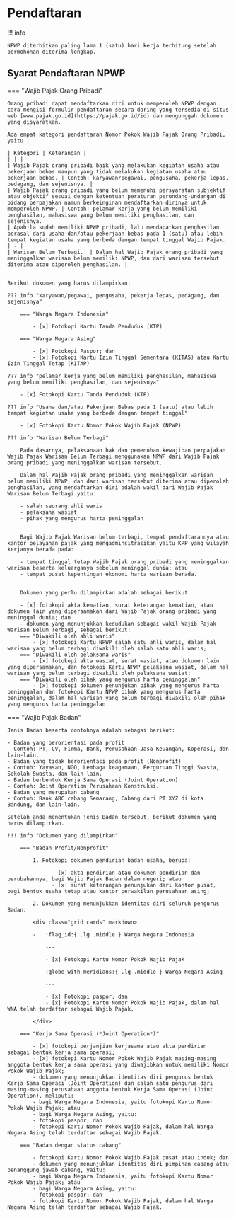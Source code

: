 # Pendaftaran

!!! info

    NPWP diterbitkan paling lama 1 (satu) hari kerja terhitung setelah permohonan diterima lengkap.

## Syarat Pendaftaran NPWP

=== "Wajib Pajak Orang Pribadi"

    Orang pribadi dapat mendaftarkan diri untuk memperoleh NPWP dengan cara mengisi formulir pendaftaran secara daring yang tersedia di situs web [www.pajak.go.id](https://pajak.go.id/id) dan mengunggah dokumen yang disyaratkan.

    Ada empat kategori pendaftaran Nomor Pokok Wajib Pajak Orang Pribadi, yaitu :

    | Kategori | Keterangan |
    | | |
    | Wajib Pajak orang pribadi baik yang melakukan kegiatan usaha atau pekerjaan bebas maupun yang tidak melakukan kegiatan usaha atau pekerjaan bebas. | Contoh: karyawan/pegawai, pengusaha, pekerja lepas, pedagang, dan sejenisnya. |
    | Wajib Pajak orang pribadi yang belum memenuhi persyaratan subjektif atau objektif sesuai dengan ketentuan peraturan perundang-undangan di bidang perpajakan namun berkeinginan mendaftarkan dirinya untuk memperoleh NPWP. | Contoh: pelamar kerja yang belum memiliki penghasilan, mahasiswa yang belum memiliki penghasilan, dan sejenisnya. |
    | Apabila sudah memiliki NPWP pribadi, lalu mendapatkan penghasilan berasal dari usaha dan/atau pekerjaan bebas pada 1 (satu) atau lebih tempat kegiatan usaha yang berbeda dengan tempat tinggal Wajib Pajak. | - |
    | Warisan Belum Terbagi.  | Dalam hal Wajib Pajak orang pribadi yang meninggalkan warisan belum memiliki NPWP, dan dari warisan tersebut diterima atau diperoleh penghasilan. |


    Berikut dokumen yang harus dilampirkan:

    ??? info "karyawan/pegawai, pengusaha, pekerja lepas, pedagang, dan sejenisnya"

        === "Warga Negara Indonesia"

            - [x] Fotokopi Kartu Tanda Penduduk (KTP)

        === "Warga Negara Asing"

            - [x] Fotokopi Paspor; dan
            - [x] Fotokopi Kartu Izin Tinggal Sementara (KITAS) atau Kartu Izin Tinggal Tetap (KITAP)

    ??? info "pelamar kerja yang belum memiliki penghasilan, mahasiswa yang belum memiliki penghasilan, dan sejenisnya"

        - [x] Fotokopi Kartu Tanda Penduduk (KTP)

    ??? info "Usaha dan/atau Pekerjaan Bebas pada 1 (satu) atau lebih tempat kegiatan usaha yang berbeda dengan tempat tinggal"

        - [x] Fotokopi Kartu Nomor Pokok Wajib Pajak (NPWP)

    ??? info "Warisan Belum Terbagi"

        Pada dasarnya, pelaksanaan hak dan pemenuhan kewajiban perpajakan Wajib Pajak Warisan Belum Terbagi menggunakan NPWP dari Wajib Pajak orang pribadi yang meninggalkan warisan tersebut.

        Dalam hal Wajib Pajak orang pribadi yang meninggalkan warisan belum memiliki NPWP, dan dari warisan tersebut diterima atau diperoleh penghasilan, yang mendaftarkan diri adalah wakil dari Wajib Pajak Warisan Belum Terbagi yaitu:

        - salah seorang ahli waris
        - pelaksana wasiat
        - pihak yang mengurus harta peninggalan
         

        Bagi Wajib Pajak Warisan belum terbagi, tempat pendaftarannya atau kantor pelayanan pajak yang mengadminsitrasikan yaitu KPP yang wilayah kerjanya berada pada:

        - tempat tinggal tetap Wajib Pajak orang pribadi yang meninggalkan warisan beserta keluarganya sebelum meninggal dunia; atau
        - tempat pusat kepentingan ekonomi harta warisan berada.
         

        Dokumen yang perlu dilampirkan adalah sebagai berikut.

        - [x] fotokopi akta kematian, surat keterangan kematian, atau dokumen lain yang dipersamakan dari Wajib Pajak orang pribadi yang meninggal dunia; dan
        - dokumen yang menunjukkan kedudukan sebagai wakil Wajib Pajak Warisan Belum Terbagi, sebagai berikut:
        === "Diwakili oleh ahli waris"
            - [x] fotokopi Kartu NPWP salah satu ahli waris, dalam hal warisan yang belum terbagi diwakili oleh salah satu ahli waris;
        === "Diwakili oleh pelaksana waris"
            - [x] fotokopi akta wasiat, surat wasiat, atau dokumen lain yang dipersamakan, dan fotokopi Kartu NPWP pelaksana wasiat, dalam hal warisan yang belum terbagi diwakili oleh pelaksana wasiat;
        === "Diwakili oleh pihak yang mengurus harta peninggalan"
            - [x] fotokopi dokumen penunjukan pihak yang mengurus harta peninggalan dan fotokopi Kartu NPWP pihak yang mengurus harta peninggalan, dalam hal warisan yang belum terbagi diwakili oleh pihak yang mengurus harta peninggalan.
            

=== "Wajib Pajak Badan"

    Jenis Badan beserta contohnya adalah sebagai berikut:

    - Badan yang berorientasi pada profit
    - Contoh: PT, CV, Firma, Bank, Perusahaan Jasa Keuangan, Koperasi, dan lain-lain.
    - Badan yang tidak berorientasi pada profit (Nonprofit)
    - Contoh: Yayasan, NGO, Lembaga keagamaan, Perguruan Tinggi Swasta, Sekolah Swasta, dan lain-lain.
    - Badan berbentuk Kerja Sama Operasi (Joint Operation)
    - Contoh: Joint Operation Perusahaan Konstruksi.
    - Badan yang merupakan cabang
    - Contoh: Bank ABC cabang Semarang, Cabang dari PT XYZ di kota Bandung, dan lain-lain.

    Setelah anda menentukan jenis Badan tersebut, berikut dokumen yang harus dilampirkan.

    !!! info "Dokumen yang dilampirkan"

        === "Badan Profit/Nonprofit"

            1. Fotokopi dokumen pendirian badan usaha, berupa:

                  - [x] akta pendirian atau dokumen pendirian dan perubahannya, bagi Wajib Pajak Badan dalam negeri; atau
                  - [x] surat keterangan penunjukan dari kantor pusat, bagi bentuk usaha tetap atau kantor perwakilan perusahaan asing;
  
            2. Dokumen yang menunjukkan identitas diri seluruh pengurus Badan:
            
            <div class="grid cards" markdown>

            -   :flag_id:{ .lg .middle } Warga Negara Indonesia

                ---

                - [x] Fotokopi Kartu Nomor Pokok Wajib Pajak
  
            -   :globe_with_meridians:{ .lg .middle } Warga Negara Asing

                ---

                - [x] Fotokopi paspor; dan
                - [x] Fotokopi Kartu Nomor Pokok Wajib Pajak, dalam hal WNA telah terdaftar sebagai Wajib Pajak.

            </div>            

        === "Kerja Sama Operasi (*Joint Operation*)"

            - [x] fotokopi perjanjian kerjasama atau akta pendirian sebagai bentuk kerja sama operasi;
            - [x] fotokopi Kartu Nomor Pokok Wajib Pajak masing-masing anggota bentuk kerja sama operasi yang diwajibkan untuk memiliki Nomor Pokok Wajib Pajak;
            - dokumen yang menunjukkan identitas diri pengurus bentuk Kerja Sama Operasi (Joint Operation) dan salah satu pengurus dari masing-masing perusahaan anggota bentuk Kerja Sama Operasi (Joint Operation), meliputi: 
            - bagi Warga Negara Indonesia, yaitu fotokopi Kartu Nomor Pokok Wajib Pajak; atau
            - bagi Warga Negara Asing, yaitu:
            - fotokopi paspor; dan
            - fotokopi Kartu Nomor Pokok Wajib Pajak, dalam hal Warga Negara Asing telah terdaftar sebagai Wajib Pajak.

        === "Badan dengan status cabang"

            - fotokopi Kartu Nomor Pokok Wajib Pajak pusat atau induk; dan
            - dokumen yang menunjukkan identitas diri pimpinan cabang atau penanggung jawab cabang, yaitu:
            - bagi Warga Negara Indonesia, yaitu fotokopi Kartu Nomor Pokok Wajib Pajak; atau
            - bagi Warga Negara Asing, yaitu:
            - fotokopi paspor; dan
            - fotokopi Kartu Nomor Pokok Wajib Pajak, dalam hal Warga Negara Asing telah terdaftar sebagai Wajib Pajak.


